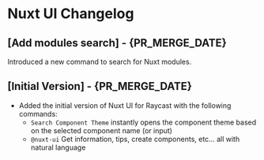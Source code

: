# Nuxt UI Changelog

## [Add modules search] - {PR_MERGE_DATE}

Introduced a new command to search for Nuxt modules.

## [Initial Version] - {PR_MERGE_DATE}

- Added the initial version of Nuxt UI for Raycast with the following commands:
  - `Search Component Theme` instantly opens the component theme based on the selected component name (or input)
  - `@nuxt-ui` Get information, tips, create components, etc... all with natural language
